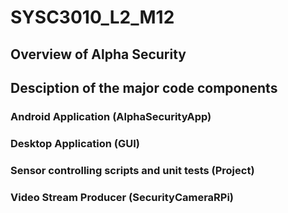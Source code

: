 # SYSC3010_L2_M12

## Overview of Alpha Security


## Desciption of the major code components

### Android Application (AlphaSecurityApp)

### Desktop Application (GUI)

### Sensor controlling scripts and unit tests (Project)

### Video Stream Producer (SecurityCameraRPi)